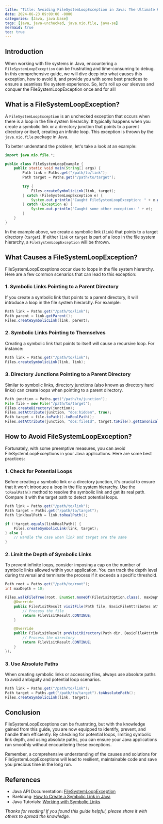 ```yaml
---
title: "Title: Avoiding FileSystemLoopException in Java: The Ultimate Guide to File System Loops"
date: 2024-06-23 09:00:00 -0000
categories: [Java, java.base]
tags: [java, java-unchecked, java.nio.file, java-se]
mermaid: true
toc: true
---
```



## Introduction
When working with file systems in Java, encountering a `FileSystemLoopException` can be frustrating and time-consuming to debug. In this comprehensive guide, we will dive deep into what causes this exception, how to avoid it, and provide you with some best practices to ensure a seamless file system experience. So, let's roll up our sleeves and conquer the FileSystemLoopException once and for all!

## What is a FileSystemLoopException?
A `FileSystemLoopException` is an unchecked exception that occurs when there is a loop in the file system hierarchy. It typically happens when you create a symbolic link or a directory junction that points to a parent directory or itself, creating an infinite loop. This exception is thrown by the `java.nio.file` package in Java.

To better understand the problem, let's take a look at an example:

```java
import java.nio.file.*;

public class FileSystemLoopExample {
    public static void main(String[] args) {
        Path link = Paths.get("/path/to/link");
        Path target = Paths.get("/path/to/target");
        
        try {
            Files.createSymbolicLink(link, target);
        } catch (FileSystemLoopException e) {
            System.out.println("Caught FileSystemLoopException: " + e.getMessage());
        } catch (Exception e) {
            System.out.println("Caught some other exception: " + e);
        }
    }
}
```

In the example above, we create a symbolic link (`link`) that points to a target directory (`target`). If either `link` or `target` is part of a loop in the file system hierarchy, a `FileSystemLoopException` will be thrown.

## What Causes a FileSystemLoopException?
FileSystemLoopExceptions occur due to loops in the file system hierarchy. Here are a few common scenarios that can lead to this exception:

### 1. Symbolic Links Pointing to a Parent Directory
If you create a symbolic link that points to a parent directory, it will introduce a loop in the file system hierarchy. For example:

```java
Path link = Paths.get("/path/to/link");
Path parent = link.getParent();
Files.createSymbolicLink(link, parent);
```

### 2. Symbolic Links Pointing to Themselves
Creating a symbolic link that points to itself will cause a recursive loop. For instance:

```java
Path link = Paths.get("/path/to/link");
Files.createSymbolicLink(link, link);
```

### 3. Directory Junctions Pointing to a Parent Directory
Similar to symbolic links, directory junctions (also known as directory hard links) can create loops when pointing to a parent directory.

```java
Path junction = Paths.get("/path/to/junction");
File file = new File("/path/to/target");
Files.createDirectory(junction);
Files.setAttribute(junction, "dos:hidden", true);
Path target = file.toPath().toRealPath();
Files.setAttribute(junction, "dos:fileId", target.toFile().getCanonicalFile());
```

## How to Avoid FileSystemLoopException?
Fortunately, with some preemptive measures, you can avoid FileSystemLoopExceptions in your Java applications. Here are some best practices:

### 1. Check for Potential Loops
Before creating a symbolic link or a directory junction, it's crucial to ensure that it won't introduce a loop in the file system hierarchy. Use the `toRealPath()` method to resolve the symbolic link and get its real path. Compare it with the target path to detect potential loops.

```java
Path link = Paths.get("/path/to/link");
Path target = Paths.get("/path/to/target");
Path linkRealPath = link.toRealPath();

if (!target.equals(linkRealPath)) {
    Files.createSymbolicLink(link, target);
} else {
    // Handle the case when link and target are the same
}
```

### 2. Limit the Depth of Symbolic Links
To prevent infinite loops, consider imposing a cap on the number of symbolic links allowed within your application. You can track the depth level during traversal and terminate the process if it exceeds a specific threshold.

```java
Path root = Paths.get("/path/to/root");
int maxDepth = 10;

Files.walkFileTree(root, EnumSet.noneOf(FileVisitOption.class), maxDepth, new SimpleFileVisitor<>() {
    @Override
    public FileVisitResult visitFile(Path file, BasicFileAttributes attrs) {
        // Process the file
        return FileVisitResult.CONTINUE;
    }

    @Override
    public FileVisitResult preVisitDirectory(Path dir, BasicFileAttributes attrs) {
        // Process the directory
        return FileVisitResult.CONTINUE;
    }
});
```

### 3. Use Absolute Paths
When creating symbolic links or accessing files, always use absolute paths to avoid ambiguity and potential loop scenarios.

```java
Path link = Paths.get("/path/to/link");
Path target = Paths.get("/path/to/target").toAbsolutePath();
Files.createSymbolicLink(link, target);
```

## Conclusion
FileSystemLoopExceptions can be frustrating, but with the knowledge gained from this guide, you are now equipped to identify, prevent, and handle them efficiently. By checking for potential loops, limiting symbolic link depth, and using absolute paths, you can ensure your Java applications run smoothly without encountering these exceptions.

Remember, a comprehensive understanding of the causes and solutions for FileSystemLoopExceptions will lead to resilient, maintainable code and save you precious time in the long run.

## References
- Java API Documentation: [FileSystemLoopException](https://docs.oracle.com/en/java/javase/11/docs/api/java.base/java/nio/file/FileSystemLoopException.html)
- Baeldung: [How to Create a Symbolic Link in Java](https://www.baeldung.com/java-symbolic-links)
- Java Tutorials: [Working with Symbolic Links](https://docs.oracle.com/javase/tutorial/essential/io/sym_links.html)

_Thanks for reading! If you found this guide helpful, please share it with others to spread the knowledge._